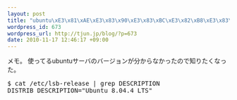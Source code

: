 ```yaml
--- 
layout: post
title: "ubuntu\xE3\x81\xAE\xE3\x83\x90\xE3\x83\xBC\xE3\x82\xB8\xE3\x83\xA7\xE3\x83\xB3\xE3\x82\x92\xE7\xA2\xBA\xE8\xAA\x8D\xE3\x81\x99\xE3\x82\x8B"
wordpress_id: 673
wordpress_url: http://tjun.jp/blog/?p=673
date: 2010-11-17 12:46:17 +09:00
---
```

メモ。
使ってるubuntuサーバのバージョンが分からなかったので知りたくなった。

<pre>
$ cat /etc/lsb-release | grep DESCRIPTION
DISTRIB_DESCRIPTION="Ubuntu 8.04.4 LTS"
</pre>

